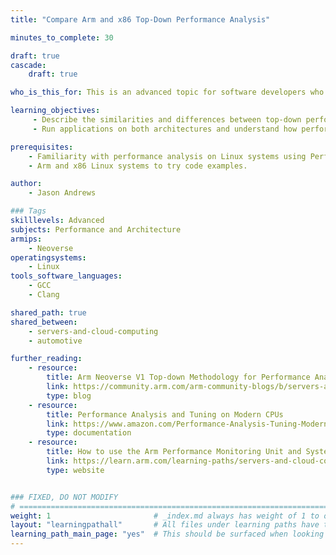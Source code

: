 ```yaml
---
title: "Compare Arm and x86 Top-Down Performance Analysis"

minutes_to_complete: 30

draft: true
cascade:
    draft: true

who_is_this_for: This is an advanced topic for software developers who want to understand the similarities and differences between Arm and x86 top-down performance analysis. 

learning_objectives:
     - Describe the similarities and differences between top-down performance analysis on x86 and Arm Linux systems.
     - Run applications on both architectures and understand how performance analysis is done on each system.

prerequisites:
    - Familiarity with performance analysis on Linux systems using Perf. 
    - Arm and x86 Linux systems to try code examples.

author:
    - Jason Andrews

### Tags
skilllevels: Advanced
subjects: Performance and Architecture
armips:
    - Neoverse
operatingsystems:
    - Linux
tools_software_languages:
    - GCC
    - Clang

shared_path: true
shared_between:
    - servers-and-cloud-computing
    - automotive

further_reading:
    - resource:
        title: Arm Neoverse V1 Top-down Methodology for Performance Analysis & Telemetry Specification
        link: https://community.arm.com/arm-community-blogs/b/servers-and-cloud-computing-blog/posts/arm-neoverse-v1-top-down-methodology
        type: blog
    - resource:
        title: Performance Analysis and Tuning on Modern CPUs
        link: https://www.amazon.com/Performance-Analysis-Tuning-Modern-CPUs/dp/B0DNQZJ92S
        type: documentation
    - resource:
        title: How to use the Arm Performance Monitoring Unit and System Counter
        link: https://learn.arm.com/learning-paths/servers-and-cloud-computing/arm_pmu/).
        type: website


### FIXED, DO NOT MODIFY
# ================================================================================
weight: 1                       # _index.md always has weight of 1 to order correctly
layout: "learningpathall"       # All files under learning paths have this same wrapper
learning_path_main_page: "yes"  # This should be surfaced when looking for related content. Only set for _index.md of learning path content.
---
```

